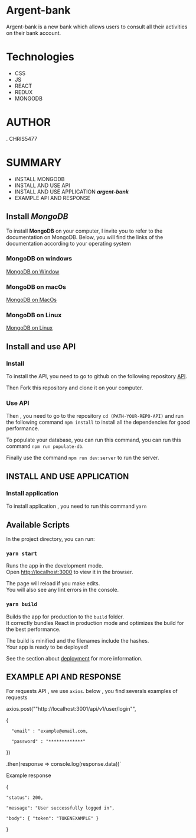 # Argent-bank

Argent-bank is a new bank which allows users to consult all their activities on their bank account.

# Technologies

- CSS
- JS
- REACT
- REDUX
- MONGODB

# AUTHOR

. CHRIS5477

# SUMMARY

- iNSTALL MONGODB
- INSTALL AND USE API
- INSTALL AND USE APPLICATION **_argent-bank_**
- EXAMPLE API AND RESPONSE

## Install **_MongoDB_**

To install **MongoDB** on your computer, I invite you to refer to the documentation on MongoDB. Below, you will find the links of the documentation according to your operating system

### MongoDB on **windows**

[MongoDB on Window](https://docs.mongodb.com/manual/tutorial/install-mongodb-on-windows/)

### MongoDB on **macOs**

[MongoDB on MacOs](https://docs.mongodb.com/manual/tutorial/install-mongodb-on-os-x/)

### MongoDB on **Linux**

[MongoDB on Linux](https://docs.mongodb.com/manual/administration/install-on-linux/)

## Install and use API

### Install

To install the API, you need to go to github on the following repository [API](https://github.com/OpenClassrooms-Student-Center/Project-10-Bank-API).

Then Fork this repository and clone it on your computer.

### Use API

Then , you need to go to the repository `cd (PATH-YOUR-REPO-API)` and run the following command `npm install` to install all the dependencies for good performance.

To populate your database, you can run this command, you can run this command `npm run populate-db`.

Finally use the command `npm run dev:server` to run the server.

## INSTALL AND USE APPLICATION

### Install application

To install application , you need to run this command `yarn`

## Available Scripts

In the project directory, you can run:

### `yarn start`

Runs the app in the development mode.\
Open [http://localhost:3000](http://localhost:3000) to view it in the browser.

The page will reload if you make edits.\
You will also see any lint errors in the console.

### `yarn build`

Builds the app for production to the `build` folder.\
It correctly bundles React in production mode and optimizes the build for the best performance.

The build is minified and the filenames include the hashes.\
Your app is ready to be deployed!

See the section about [deployment](https://facebook.github.io/create-react-app/docs/deployment) for more information.

## EXAMPLE API AND RESPONSE

For requests API , we use `axios`. below , you find severals examples of requests

axios.post(""http://localhost:3001/api/v1/user/login"",

{

      "email" : "example@email.com,

      "password" : "*************"

})

.then(response => console.log(response.data))`

Example response

{

    "status": 200,

    "message": "User successfully logged in",

    "body": { "token": "TOKENEXAMPLE" }

}
